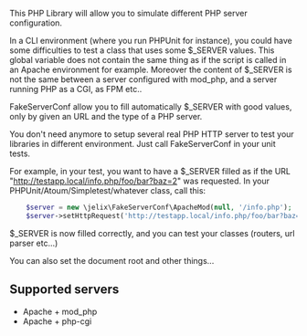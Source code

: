This PHP Library will allow you to simulate different PHP server configuration.

In a CLI environment (where you run PHPUnit for instance), you could have some
difficulties to test a class that uses some $_SERVER values. This global
variable does not contain the same thing as if the script is called in an Apache
environment for example. Moreover the content of $_SERVER is not the same
between a server configured with mod_php, and a server running PHP as a CGI, as FPM etc..

FakeServerConf allow you to fill automatically $_SERVER with good values, only by given an
URL and the type of a PHP server.

You don't need anymore to setup several real PHP HTTP server to test your libraries in
different environment. Just call FakeServerConf in your unit tests.

For example, in your test, you want to have a $_SERVER filled as if
the URL "http://testapp.local/info.php/foo/bar?baz=2" was requested. In your
PHPUnit/Atoum/Simpletest/whatever class, call this:

```php
    $server = new \jelix\FakeServerConf\ApacheMod(null, '/info.php');
    $server->setHttpRequest('http://testapp.local/info.php/foo/bar?baz=2');
```

$_SERVER is now filled correctly, and you can test your classes (routers, url parser etc...)

You can also set the document root and other things...


## Supported servers

- Apache + mod_php
- Apache + php-cgi
